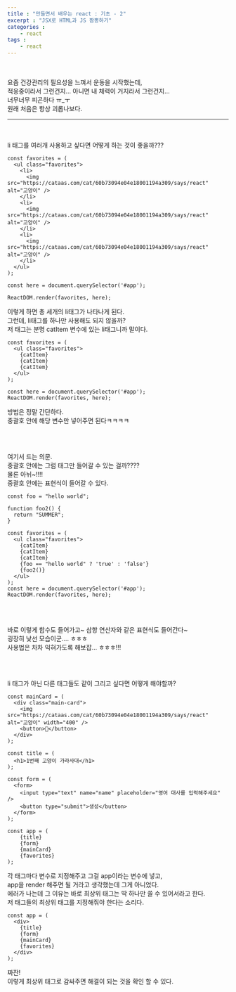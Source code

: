 ```yaml
---
title : "만들면서 배우는 react : 기초 - 2"
excerpt : "JSX로 HTML과 JS 짬뽕하기"
categories : 
    - react
tags : 
    - react
---
```



<br><br> 
요즘 건강관리의 필요성을 느껴서 운동을 시작했는데,  
적응중이라서 그런건지... 아니면 내 체력이 거지라서 그런건지...  
너무너무 피곤하다 ㅠ_ㅜ  
원래 처음은 항상 괴롭나보다.  

---

<br><br> 
li 태그를 여러개 사용하고 싶다면 어떻게 하는 것이 좋을까???  


```
const favorites = (
  <ul class="favorites">
    <li>
      <img src="https://cataas.com/cat/60b73094e04e18001194a309/says/react" alt="고양이" />
    </li>
    <li>
      <img src="https://cataas.com/cat/60b73094e04e18001194a309/says/react" alt="고양이" />
    </li>
    <li>
      <img src="https://cataas.com/cat/60b73094e04e18001194a309/says/react" alt="고양이" />
    </li>
  </ul>
);

const here = document.querySelector('#app');

ReactDOM.render(favorites, here);
```  

이렇게 하면 총 세개의 li태그가 나타나게 된다.  
그런데, li태그를 하나만 사용해도 되지 않을까?  
저 태그는 분명 catItem 변수에 있는 li태그니까 말이다.  

```
const favorites = (
  <ul class="favorites">
    {catItem}
    {catItem}
    {catItem}
  </ul>
);

const here = document.querySelector('#app');
ReactDOM.render(favorites, here);
```  

방법은 정말 간단하다.  
중괄호 안에 해당 변수만 넣어주면 된다ㅋㅋㅋㅋ  


<br><br>   

여기서 드는 의문.  
중괄호 안에는 그럼 태그만 들어갈 수 있는 걸까????  
물론 아뉘~!!!!  
중괄호 안에는 표현식이 들어갈 수 있다.  


```
const foo = "hello world";

function foo2() {
  return "SUMMER";
}

const favorites = (
  <ul class="favorites">
    {catItem}
    {catItem}
    {catItem}
    {foo == "hello world" ? 'true' : 'false'}
    {foo2()}
  </ul>
);
const here = document.querySelector('#app');
ReactDOM.render(favorites, here);
```   

<br><br>   

바로 이렇게 함수도 들어가고~ 삼항 연산자와 같은 표현식도 들어간다~  
굉장히 낯선 모습이군.... ㅎㅎㅎ  
사용법은 차차 익혀가도록 해보잡... ㅎㅎㅎ!!!   


<br><br>

li 태그가 아닌 다른 태그들도 같이 그리고 싶다면 어떻게 해야할까?  
```
const mainCard = (
  <div class="main-card">
    <img src="https://cataas.com/cat/60b73094e04e18001194a309/says/react" alt="고양이" width="400" />
    <button>🤍</button>
  </div>
);

const title = (
  <h1>1번째 고양이 가라사대</h1>
);

const form = (
  <form>
    <input type="text" name="name" placeholder="영어 대사를 입력해주세요" />
    <button type="submit">생성</button>
  </form>
);

const app = (
    {title}
    {form}
    {mainCard}
    {favorites}
);
```   

각 태그마다 변수로 지정해주고 그걸 app이라는 변수에 넣고,  
app을 render 해주면 될 거라고 생각했는데 그게 아니었다.  
에러가 나는데 그 이유는 바로 최상위 태그는 딱 하나만 쓸 수 있어서라고 한다.  
저 태그들의 최상위 태그를 지정해줘야 한다는 소리다.  

```
const app = (
  <div>
    {title}
    {form}
    {mainCard}
    {favorites}
  </div>
);
```   

짜잔!  
이렇게 최상위 태그로 감싸주면 해결이 되는 것을 확인 할 수 있다.  







